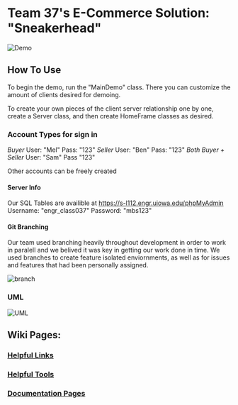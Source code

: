 # Team 37's E-Commerce Solution: "Sneakerhead"
![Demo](/uploads/e45a0bebe7b731e78224177ffa714063/Demo.png)


## How To Use
To begin the demo, run the "MainDemo" class. There you can customize the amount 
of clients desired for demoing.

To create your own pieces of the client server relationship one by one, create a
Server class, and then create HomeFrame classes as desired.

### Account Types for sign in
*Buyer* User: "Mel" Pass: "123"
*Seller* User: "Ben" Pass: "123"
*Both Buyer + Seller* User: "Sam" Pass "123"

Other accounts can be freely created

#### Server Info
Our SQL Tables are availible at https://s-l112.engr.uiowa.edu/phpMyAdmin
Username: "engr_class037"
Password: "mbs123"

#### Git Branching
Our team used branching heavily throughout development in order to work in paralell
and we belived it was key in getting our work done in time. We used branches to
create feature isolated enviornments, as well as for issues and features that had
been personally assigned.

![branch](/uploads/931cfd8ef43dbcd47e513225dc4847b6/branchExample.png)

### UML

![UML]((/uploads/6de89cddf5e29389ae08382e2be7966a/UML.png))

## Wiki Pages:
### [Helpful Links](https://class-git.engineering.uiowa.edu/swd2018/team37_swd/wikis/helpful-links)
### [Helpful Tools](https://class-git.engineering.uiowa.edu/swd2018/team37_swd/wikis/helpful-tools)
### [Documentation Pages](https://class-git.engineering.uiowa.edu/swd2018/team37_swd/wikis/three-documentation-pages)
